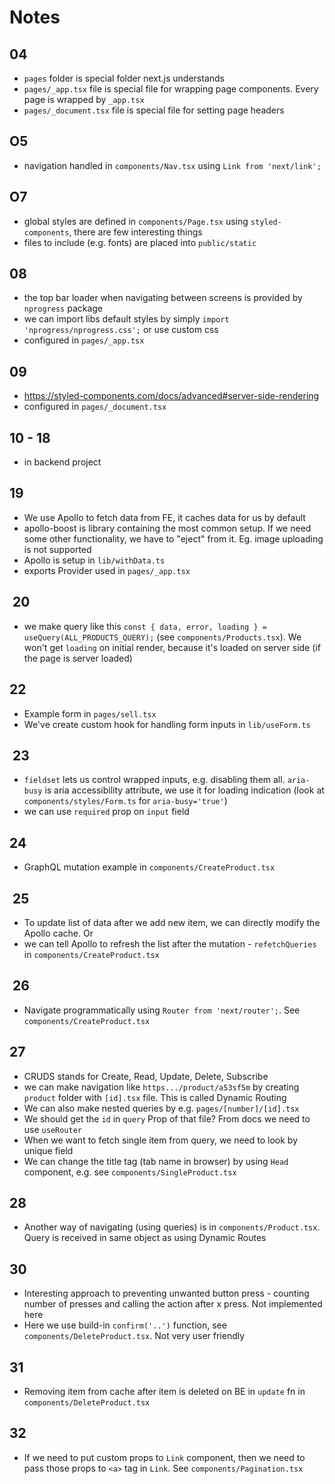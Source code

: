 # Notes

## 04

- `pages` folder is special folder next.js understands
- `pages/_app.tsx` file is special file for wrapping page components. Every page is wrapped by `_app.tsx`
- `pages/_document.tsx` file is special file for setting page headers

## O5

- navigation handled in `components/Nav.tsx` using `Link from 'next/link';`

## O7

- global styles are defined in `components/Page.tsx` using `styled-components`, there are few interesting things
- files to include (e.g. fonts) are placed into `public/static`

## 08

- the top bar loader when navigating between screens is provided by `nprogress` package
- we can import libs default styles by simply `import 'nprogress/nprogress.css';` or use custom css
- configured in `pages/_app.tsx`

## 09

- <https://styled-components.com/docs/advanced#server-side-rendering>
- configured in `pages/_document.tsx`

## 10 - 18

- in backend project

## 19

- We use Apollo to fetch data from FE, it caches data for us by default
- apollo-boost is library containing the most common setup. If we need some other functionality, we have to "eject" from it. Eg. image uploading is not supported
- Apollo is setup in `lib/withData.ts`
- exports Provider used in `pages/_app.tsx`

##  20

- we make query like this `const { data, error, loading } = useQuery(ALL_PRODUCTS_QUERY);` (see `components/Products.tsx`). We won't get `loading` on initial render, because it's loaded on server side (if the page is server loaded)

## 22

- Example form in `pages/sell.tsx`
- We've create custom hook for handling form inputs in `lib/useForm.ts`

##  23

- `fieldset` lets us control wrapped inputs, e.g. disabling them all. `aria-busy` is aria accessibility attribute, we use it for loading indication (look at `components/styles/Form.ts` for `aria-busy='true'`)
- we can use `required` prop on `input` field

## 24

- GraphQL mutation example in `components/CreateProduct.tsx`

##  25

- To update list of data after we add new item, we can directly modify the Apollo cache. Or
- we can tell Apollo to refresh the list after the mutation - `refetchQueries` in `components/CreateProduct.tsx`

##  26

- Navigate programmatically using `Router from 'next/router';`. See `components/CreateProduct.tsx`

## 27

- CRUDS stands for Create, Read, Update, Delete, Subscribe
- we can make navigation like `https.../product/a53sf5m` by creating `product` folder with `[id].tsx` file. This is called Dynamic Routing
- We can also make nested queries by e.g. `pages/[number]/[id].tsx`
- We should get the `id` in `query` Prop of that file? From docs we need to use `useRouter`
- When we want to fetch single item from query, we need to look by unique field
- We can change the title tag (tab name in browser) by using `Head` component, e.g. see `components/SingleProduct.tsx`

## 28

- Another way of navigating (using queries) is in `components/Product.tsx`. Query is received in same object as using Dynamic Routes

## 30

- Interesting approach to preventing unwanted button press - counting number of presses and calling the action after x press. Not implemented here
- Here we use build-in `confirm('..')` function, see `components/DeleteProduct.tsx`. Not very user friendly

## 31

- Removing item from cache after item is deleted on BE in `update` fn in `components/DeleteProduct.tsx`

## 32

- If we need to put custom props to `Link` component, then we need to pass those props to `<a>` tag in `Link`. See `components/Pagination.tsx`
